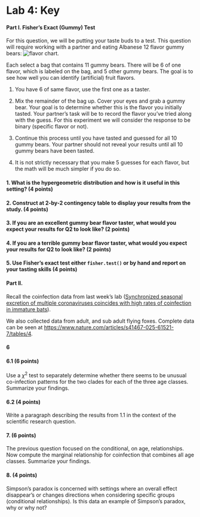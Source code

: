 # Lab 4: Key


#### Part I. Fisher’s Exact (Gummy) Test

For this question, we will be putting your taste buds to a test. This
question will require working with a partner and eating Albanese 12
flavor gummy bears: ![flavor
chart](https://www.allpackchina.com/wp-content/uploads/2024/07/Gummy-Bear-Flavors.jpg).

Each select a bag that contains 11 gummy bears. There will be 6 of one
flavor, which is labeled on the bag, and 5 other gummy bears. The goal
is to see how well you can identify (artificial) fruit flavors.

1.  You have 6 of same flavor, use the first one as a taster.

2.  Mix the remainder of the bag up. Cover your eyes and grab a gummy
    bear. Your goal is to determine whether this is the flavor you
    initially tasted. Your partner’s task will be to record the flavor
    you’ve tried along with the guess. For this experiment we will
    consider the response to be binary (specific flavor or not).

3.  Continue this process until you have tasted and guessed for all 10
    gummy bears. Your partner should not reveal your results until all
    10 gummy bears have been tasted.

4.  It is not strictly necessary that you make 5 guesses for each
    flavor, but the math will be much simpler if you do so.

#### 1. What is the hypergeometric distribution and how is it useful in this setting? (4 points)

#### 2. Construct at 2-by-2 contingency table to display your results from the study. (4 points)

#### 3. If you are an excellent gummy bear flavor taster, what would you expect your results for Q2 to look like? (2 points)

#### 4. If you are a terrible gummy bear flavor taster, what would you expect your results for Q2 to look like? (2 points)

#### 5. Use Fisher’s exact test either `fisher.test()` or by hand and report on your tasting skills (4 points)

#### Part II.

Recall the coinfection data from last week’s lab ([Synchronized seasonal
excretion of multiple coronaviruses coincides with high rates of
coinfection in immature
bats](https://www.nature.com/articles/s41467-025-61521-7)).

We also collected data from adult, and sub adult flying foxes. Complete
data can be seen at
<https://www.nature.com/articles/s41467-025-61521-7/tables/4>.

#### 6

#### 6.1 (6 points)

Use a $\chi^2$ test to separately determine whether there seems to be
unusual co-infection patterns for the two clades for each of the three
age classes. Summarize your findings.

#### 6.2 (4 points)

Write a paragraph describing the results from 1.1 in the context of the
scientific research question.

#### 7. (6 points)

The previous question focused on the conditional, on age, relationships.
Now compute the marginal relationship for coinfection that combines all
age classes. Summarize your findings.

#### 8. (4 points)

Simpson’s paradox is concerned with settings where an overall effect
disappear’s or changes directions when considering specific groups
(conditional relationships). Is this data an example of Simpson’s
paradox, why or why not?
